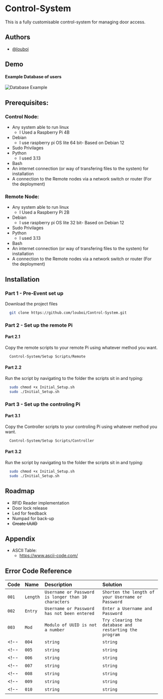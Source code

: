 # Control-System

This is a fully customisable control-system for managing door access.

## Authors

- [@louboi](https://github.com/louboi)

## Demo

#### Example Database of users
![Database Example](https://github.com/user-attachments/assets/7c3aa356-296d-4569-a39f-295808284abe)


## Prerequisites:

### Control Node:
- Any system able to run linux
    - I Used a Raspberry Pi 4B
- Debian
    - I use raspberry pi OS lite 64 bit- Based on Debian 12
- Sudo Privilages
- Python
    - I used 3.13
- Bash
- An internet connection (or way of transfering files to the system) for installation
- A connection to the Remote nodes via a network switch or router (For the deployment)

### Remote Node:
- Any system able to run linux
    - I Used a Raspberry Pi 2B
- Debian
    - I use raspberry pi OS lite 32 bit- Based on Debian 12
- Sudo Privilages
- Python
    - I used 3.13
- Bash
- An internet connection (or way of transfering files to the system) for installation
- A connection to the Remote nodes via a network switch or router (For the deployment)

## Installation
### Part 1 - Pre-Event set up
Download the project files
```bash
  git clone https://github.com/louboi/Control-System.git
```
### Part 2 - Set up the remote Pi
#### Part 2.1
Copy the remote scripts to your remote Pi using whatever method you want.
```bash
  Control-System/Setup Scripts/Remote
```
#### Part 2.2
Run the script by navigating to the folder the scripts sit in and typing:
```bash
  sudo chmod +x Initial_Setup.sh
  sudo ./Initial_Setup.sh
```
### Part 3 - Set up the controling Pi
#### Part 3.1
Copy the Controller scripts to your controling Pi using whatever method you want.
```bash
  Control-System/Setup Scripts/Controller
```
#### Part 3.2
Run the script by navigating to the folder the scripts sit in and typing:
```bash
  sudo chmod +x Initial_Setup.sh
  sudo ./Initial_Setup.sh
```
  
## Roadmap

- RFID Reader implementation
- Door lock release
- Led for feedback
- Numpad for back-up
- ~~Create UUID~~

## Appendix

- ASCII Table:
    - https://www.ascii-code.com/

## Error Code Reference

| Code  | Name     | Description                                         | Solution                                                  |
| :---- | :------- | :-------------------------------------------------- | :-------------------------------------------------------- |
| `001` | `Length` | `Username or Password is longer than 10 characters` | `Shorten the length of your Username or Password`         |
| `002` | `Entry`  | `Username or Password has not been entered`         | `Enter a Username and Password`                           |
| `003` | `Mod`    | `Modulo of UUID is not a number`                    | `Try clearing the database and restarting the program`    |
<!-- | `004` | `string` | `string`                                            | `string`                                                  | -->
<!-- | `005` | `string` | `string`                                            | `string`                                                  | -->
<!-- | `006` | `string` | `string`                                            | `string`                                                  | -->
<!-- | `007` | `string` | `string`                                            | `string`                                                  | -->
<!-- | `008` | `string` | `string`                                            | `string`                                                  | -->
<!-- | `009` | `string` | `string`                                            | `string`                                                  | -->
<!-- | `010` | `string` | `string`                                            | `string`                                                  | -->
